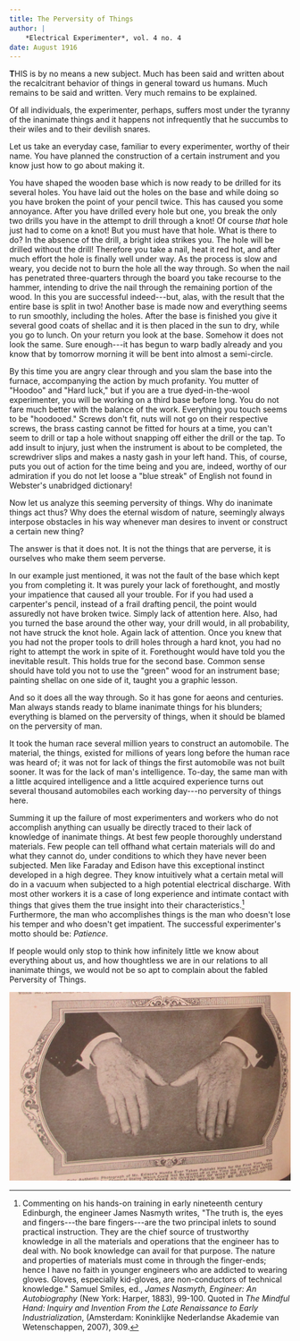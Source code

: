 ```yaml
---
title: The Perversity of Things
author: |
    *Electrical Experimenter*, vol. 4 no. 4
date: August 1916
---
```


**T**HIS is by no means a new subject.  Much has been said and written about the recalcitrant behavior of things in general toward us humans.  Much remains to be said and written.  Very much remains to be explained.

Of all individuals, the experimenter, perhaps, suffers most under the tyranny of the inanimate things and it happens not infrequently that he succumbs to their wiles and to their devilish snares.

Let us take an everyday case, familiar to every experimenter, worthy of their name.  You have planned the construction of a certain instrument and you know just how to go about making it.

You have shaped the wooden base which is now ready to be drilled for its several holes.  You have laid out the holes on the base and while doing so you have broken the point of your pencil twice.  This has caused you some annoyance.  After you have drilled every hole but one, you break the only two drills you have in the attempt to drill through a knot!  Of course *that* hole just had to come on a knot!  But you must have that hole.  What is there to do?  In the absence of the drill, a bright idea strikes you.  The hole will be drilled without the drill!  Therefore you take a nail, heat it red hot, and after much effort the hole is finally well under way.  As the process is slow and weary, you decide not to burn the hole all the way through.  So when the nail has penetrated three-quarters through the board you take recourse to the hammer, intending to drive the nail through the remaining portion of the wood.  In this you are successful indeed---but, alas, with the result that the entire base is split in two!  Another base is made now and everything seems to run smoothly, including the holes.  After the base is finished you give it several good coats of shellac and it is then placed in the sun to dry, while you go to lunch.  On your return you look at the base.  Somehow it does not look the same.  Sure enough---it has begun to warp badly already and you know that by tomorrow morning it will be bent into almost a semi-circle.

By this time you are angry clear through and you slam the base into the furnace, accompanying the action by much profanity.  You mutter of "Hoodoo" and "Hard luck," but if you are a true dyed-in-the-wool experimenter, you will be working on a third base before long.  You do not fare much better with the balance of the work.  Everything you touch seems to be "hoodooed."  Screws don't fit, nuts will not go on their respective screws, the brass casting cannot be fitted for hours at a time, you can't seem to drill or tap a hole without snapping off either the drill or the tap.  To add insult to injury, just when the instrument is about to be completed, the screwdriver slips and makes a nasty gash in your left hand.  This, of course, puts you out of action for the time being and you are, indeed, worthy of our admiration if you do not let loose a "blue streak" of English not found in Webster's unabridged dictionary!

Now let us analyze this seeming perversity of things.  Why do inanimate things act thus?  Why does the eternal wisdom of nature, seemingly always interpose obstacles in his way whenever man desires to invent or construct a certain new thing?

The answer is that it does not.  It is not the things that are perverse, it is ourselves who make them seem perverse.

In our example just mentioned, it was not the fault of the base which kept you from completing it.  It was purely your lack of forethought, and mostly your impatience that caused all your trouble.  For if you had used a carpenter's pencil, instead of a frail drafting pencil, the point would assuredly not have broken twice.  Simply lack of attention here.  Also, had you turned the base around the other way, your drill would, in all probability, not have struck the knot hole.  Again lack of attention.  Once you knew that you had not the proper tools to drill holes through a hard knot, you had no right to attempt the work in spite of it.  Forethought would have told you the inevitable result.  This holds true for the second base.  Common sense should have told you not to use the "green" wood for an instrument base; painting shellac on one side of it, taught you a graphic lesson.

And so it does all the way through.  So it has gone for aeons and centuries.  Man always stands ready to blame inanimate things for his blunders; everything is blamed on the perversity of things, when it should be blamed on the perversity of man.

It took the human race several million years to construct an automobile.  The material, the things, existed for millions of years long before the human race was heard of; it was not for lack of things the first automobile was not built sooner.  It was for the lack of man's intelligence.  To-day, the same man with a little acquired intelligence and a little acquired experience turns out several thousand automobiles each working day---no perversity of things here.

Summing it up the failure of most experimenters and workers who do not accomplish anything can usually be directly traced to their lack of knowledge of inanimate things.  At best few people thoroughly understand materials.  Few people can tell offhand what certain materials will do and what they cannot do, under conditions to which they have never been subjected.  Men like Faraday and Edison have this exceptional instinct developed in a high degree.  They know intuitively what a certain metal will do in a vacuum when subjected to a high potential electrical discharge.  With most other workers it is a case of long experience and intimate contact with things that gives them the true insight into their characteristics.[^1]  Furthermore, the man who accomplishes things is the man who doesn't lose his temper and who doesn't get impatient.  The successful experimenter's motto should be: *Patience*.

If people would only stop to think how infinitely little we know about everything about us, and how thoughtless we are in our relations to all inanimate things, we would not be so apt to complain about the fabled Perversity of Things.

![The Only Authentic Photograph of Mr. Edison's Hands Ever Taken Publisht Here for the First Time.  The Spots on the Hands are Chemical Stains Which Could Not Be Washt off at the Time the Picture Was Taken.  IF THE WORLD WRE ALLED UPON TO MAKE AN INVENTORY OF WHAT MR. EDISON'S HANDS ACTUALLY WROUGHT IN ENRICHING THIS PLANET, THERE WOULD NOT BE GOLD ENOUGH TO PAY HIM. \[From *Electrical Experimenter,* December 1919.\]](images/edison_hands.png)

[^1]:  Commenting on his hands-on training in early nineteenth century Edinburgh, the engineer James Nasmyth writes, "The truth is, the eyes and fingers---the bare fingers---are the two principal inlets to sound practical instruction. They are the chief source of trustworthy knowledge in all the materials and operations that the engineer has to deal with. No book knowledge can avail for that purpose. The nature and properties of materials must come in through the finger-ends; hence I have no faith in younger engineers who are addicted to wearing gloves. Gloves, especially kid-gloves, are non-conductors of technical knowledge." Samuel Smiles, ed., *James Nasmyth, Engineer: An Autobiography* (New York: Harper, 1883), 99-100.  Quoted in *The Mindful Hand: Inquiry and Invention From the Late Renaissance to Early Industrialization*, (Amsterdam: Koninklijke Nederlandse Akademie van Wetenschappen, 2007), 309.